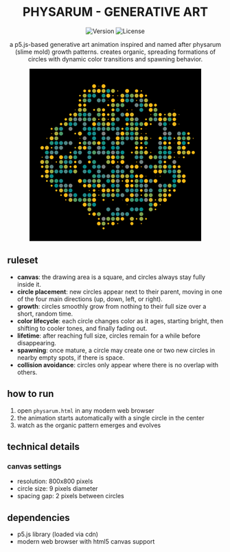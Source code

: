 <h1 align="center">PHYSARUM - GENERATIVE ART</h1>

<p align="center">
  <img src="https://img.shields.io/badge/version-v0.0.2-blue" alt="Version">
  <img src="https://img.shields.io/badge/license-Apache%202.0-green" alt="License">
</p>

<p align="center">a p5.js-based generative art animation inspired and named after physarum (slime mold) growth patterns. creates organic, spreading formations of circles with dynamic color transitions and spawning behavior.</p>

<p align="center">
  <img src="_assets/2025-06-10_physarum_showcase.png" alt="physarum showcase" width="400" height="400">
</p>


## ruleset

- **canvas**: the drawing area is a square, and circles always stay fully inside it.
- **circle placement**: new circles appear next to their parent, moving in one of the four main directions (up, down, left, or right).
- **growth**: circles smoothly grow from nothing to their full size over a short, random time.
- **color lifecycle**: each circle changes color as it ages, starting bright, then shifting to cooler tones, and finally fading out.
- **lifetime**: after reaching full size, circles remain for a while before disappearing.
- **spawning**: once mature, a circle may create one or two new circles in nearby empty spots, if there is space.
- **collision avoidance**: circles only appear where there is no overlap with others.

## how to run

1. open `physarum.html` in any modern web browser
2. the animation starts automatically with a single circle in the center
3. watch as the organic pattern emerges and evolves

## technical details

### canvas settings
- resolution: 800x800 pixels
- circle size: 9 pixels diameter
- spacing gap: 2 pixels between circles

## dependencies

- p5.js library (loaded via cdn)
- modern web browser with html5 canvas support
